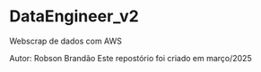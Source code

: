 # DataEngineer_v2

Webscrap de dados com AWS

Autor: Robson Brandão
Este repostório foi criado em março/2025

